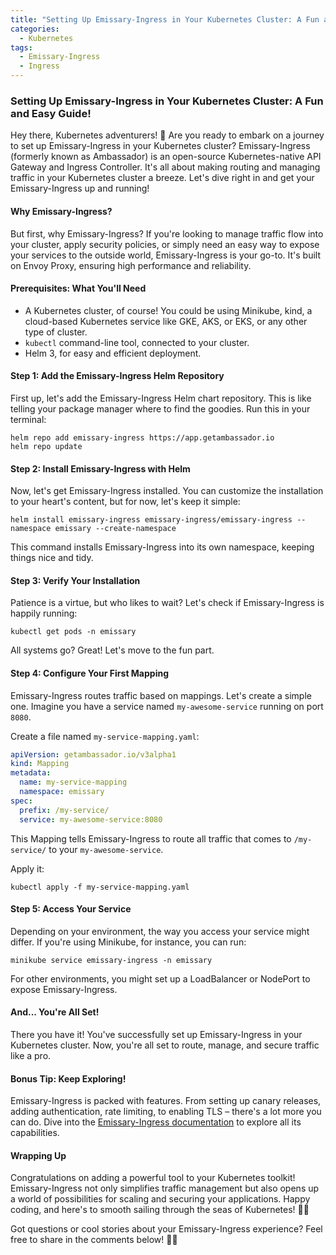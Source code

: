 ```yaml
---
title: "Setting Up Emissary-Ingress in Your Kubernetes Cluster: A Fun and Easy Guide"
categories:
  - Kubernetes
tags:
  - Emissary-Ingress
  - Ingress
---
```



### Setting Up Emissary-Ingress in Your Kubernetes Cluster: A Fun and Easy Guide!

Hey there, Kubernetes adventurers! 🌟 Are you ready to embark on a journey to set up Emissary-Ingress in your Kubernetes cluster? Emissary-Ingress (formerly known as Ambassador) is an open-source Kubernetes-native API Gateway and Ingress Controller. It's all about making routing and managing traffic in your Kubernetes cluster a breeze. Let's dive right in and get your Emissary-Ingress up and running!

#### Why Emissary-Ingress?

But first, why Emissary-Ingress? If you're looking to manage traffic flow into your cluster, apply security policies, or simply need an easy way to expose your services to the outside world, Emissary-Ingress is your go-to. It's built on Envoy Proxy, ensuring high performance and reliability.

#### Prerequisites: What You'll Need

- A Kubernetes cluster, of course! You could be using Minikube, kind, a cloud-based Kubernetes service like GKE, AKS, or EKS, or any other type of cluster.
- `kubectl` command-line tool, connected to your cluster.
- Helm 3, for easy and efficient deployment.

#### Step 1: Add the Emissary-Ingress Helm Repository

First up, let's add the Emissary-Ingress Helm chart repository. This is like telling your package manager where to find the goodies. Run this in your terminal:

```shell
helm repo add emissary-ingress https://app.getambassador.io
helm repo update
```

#### Step 2: Install Emissary-Ingress with Helm

Now, let's get Emissary-Ingress installed. You can customize the installation to your heart's content, but for now, let's keep it simple:

```shell
helm install emissary-ingress emissary-ingress/emissary-ingress --namespace emissary --create-namespace
```

This command installs Emissary-Ingress into its own namespace, keeping things nice and tidy.

#### Step 3: Verify Your Installation

Patience is a virtue, but who likes to wait? Let's check if Emissary-Ingress is happily running:

```shell
kubectl get pods -n emissary
```

All systems go? Great! Let's move to the fun part.

#### Step 4: Configure Your First Mapping

Emissary-Ingress routes traffic based on mappings. Let's create a simple one. Imagine you have a service named `my-awesome-service` running on port `8080`.

Create a file named `my-service-mapping.yaml`:

```yaml
apiVersion: getambassador.io/v3alpha1
kind: Mapping
metadata:
  name: my-service-mapping
  namespace: emissary
spec:
  prefix: /my-service/
  service: my-awesome-service:8080
```

This Mapping tells Emissary-Ingress to route all traffic that comes to `/my-service/` to your `my-awesome-service`.

Apply it:

```shell
kubectl apply -f my-service-mapping.yaml
```

#### Step 5: Access Your Service

Depending on your environment, the way you access your service might differ. If you're using Minikube, for instance, you can run:

```shell
minikube service emissary-ingress -n emissary
```

For other environments, you might set up a LoadBalancer or NodePort to expose Emissary-Ingress.

#### And... You're All Set!

There you have it! You've successfully set up Emissary-Ingress in your Kubernetes cluster. Now, you're all set to route, manage, and secure traffic like a pro.

#### Bonus Tip: Keep Exploring!

Emissary-Ingress is packed with features. From setting up canary releases, adding authentication, rate limiting, to enabling TLS – there's a lot more you can do. Dive into the [Emissary-Ingress documentation](https://www.getambassador.io/docs/emissary/) to explore all its capabilities.

#### Wrapping Up

Congratulations on adding a powerful tool to your Kubernetes toolkit! Emissary-Ingress not only simplifies traffic management but also opens up a world of possibilities for scaling and securing your applications. Happy coding, and here's to smooth sailing through the seas of Kubernetes! 🚢🌊

Got questions or cool stories about your Emissary-Ingress experience? Feel free to share in the comments below! 🎉💬
